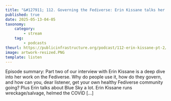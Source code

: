 ```yaml
---
title: "&#127911; 112. Governing the Fediverse: Erin Kissane talks her groundbreaking study into how Mastodon is run (Part 2)"
published: true
date: 2025-05-13-04-05
taxonomy:
    category:
        - stream
    tag:
        - podcasts
theurl: https://publicinfrastructure.org/podcast/112-erin-kissane-pt-2/
image: artwork-resized.PNG
template: listen
---
```


Episode summary: Part two of our interview with Erin Kissane is a deep dive into her work on the Fediverse. Why do people use it, how do they govern, and how can you, dear listener, get your own healthy Fediverse community going? Plus Erin talks about Blue Sky a lot. Erin Kissane runs wreckage/salvage, helmed the COVID [&hellip;]
